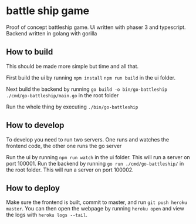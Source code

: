 # battle ship game

Proof of concept battleship game.
Ui written with phaser 3 and typescript.
Backend written in golang with gorilla

## How to build

This should be made more simple but time and all that.

First build the ui by running `npm install` `npm run build` in the ui folder.

Next build the backend by running `go build -o bin/go-battleship ./cmd/go-battleship/main.go` in the root folder

Run the whole thing by executing `./bin/go-battleship`

## How to develop

To develop you need to run two servers. One runs and watches the frontend code, the other one runs the go server

Run the ui by running `npm run watch` in the ui folder. This will run a server on port 100001.
Run the backend by running `go run ./cmd/go-battleship/` in the root folder. This will run a server on port 100002.

## How to deploy

Make sure the frontend is built, commit to master, and run `git push heroku master`. You can then open the webpage by running `heroku open` and view the logs with `heroku logs --tail`.
